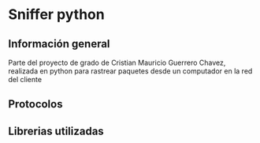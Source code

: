 # Sniffer python
## Información general
Parte del proyecto de grado de Cristian Mauricio Guerrero Chavez, realizada en python para rastrear paquetes desde un computador en la red del cliente

## Protocolos

## Librerias utilizadas

## 
